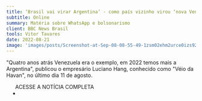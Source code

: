 ```yaml
---
title: ‘Brasil vai virar Argentina’ - como país vizinho virou ‘nova Venezuela’ nas redes bolsonaristas
subtitle: Online
summary: Matéria sobre WhatsApp e bolsonarismo
client: BBC News Brasil
tools: Vitor Tavares
date: 2022-08-21
image: 'images/posts/Screenshot-at-Sep-08-08-55-49-1zsm02ehm2urce0izs923dtld1h05dkaun70s8b1jf50.png'
---
```


"Quatro anos atrás Venezuela era o exemplo, em 2022 temos mais a Argentina", publicou o empresário Luciano Hang, conhecido como "Véio da Havan", no último dia 11 de agosto.

<div class="post__share"><ul class="share__list list-reset">ACESSE A NOTÍCIA COMPLETA<li class="share__item" style="margin-left: 10px"><a class="share__link share__facebook" style="background: #fa5657" href="https://www.bbc.com/portuguese/salasocial-62567470" title="Link" rel="nofollow"><i class="fa-solid fa-link"></i></a></li></ul></div>
<!-- <div class="gallery-box"><div class="gallery"><img src="/clipping/images/example-1.jpg" loading="lazy" alt="Project"><img src="/clipping/images/example-2.jpg" loading="lazy" alt="Project"></div><em>Gallery / <a href="https://www.freepik.com/" target="_blank">Freepic</a></em></div> -->
